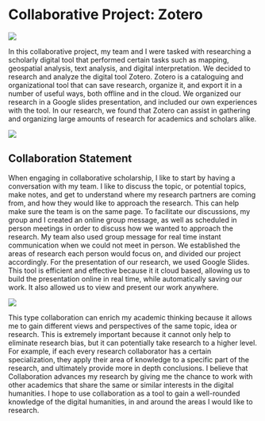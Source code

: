 # Collaborative Project: Zotero 


![](images/Zotero1)

  In this collaborative project, my team and I were tasked with researching a scholarly digital tool that performed certain tasks such as mapping, geospatial analysis, text analysis, and digital interpretation. We decided to research and analyze the digital tool Zotero. Zotero is a cataloguing and organizational tool that can save research, organize it, and export it in a number of useful ways, both offline and in the cloud. We organized our research in a Google slides presentation, and included our own experiences with the tool. In our research, we found that Zotero can assist in gathering and organizing large amounts of research for academics and scholars alike. 

![](images/Zotero2)

## Collaboration Statement 

When engaging in collaborative scholarship, I like to start by having a conversation with my team. I like to discuss the topic, or potential topics, make notes, and get to understand where my research partners are coming from, and how they would like to approach the research. This can help make sure the team is on the same page. To facilitate our discussions, my group and I created an online group message, as well as scheduled in person meetings in order to discuss how we wanted to approach the research. My team also used group message for real time instant communication when we could not meet in person. We established the areas of research each person would focus on, and divided our project accordingly. For the presentation of our research, we used Google Slides. This tool is efficient and effective because it it cloud based, allowing us to build the presentation online in real time, while automatically saving our work. It also allowed us to view and present our work anywhere. 

![](images/Zotero3)

This type collaboration can enrich my academic thinking because it allows me to gain different views and perspectives of the same topic, idea or research. This is extremely important because it cannot only help to eliminate research bias, but it can potentially take research to a higher level. For example, if each every research collaborator has a certain specialization, they apply their area of knowledge to a specific part of the research, and ultimately provide more in depth conclusions. I believe that Collaboration advances my research by giving me the chance to work with other academics that share the same or similar interests in the digital humanities. I hope to use collaboration as a tool to gain a well-rounded knowledge of the digital humanities, in and around the areas I would like to research. 


